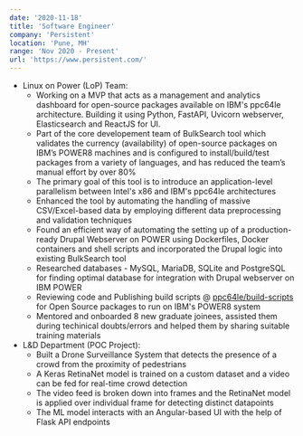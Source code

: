 ```yaml
---
date: '2020-11-18'
title: 'Software Engineer'
company: 'Persistent'
location: 'Pune, MH'
range: 'Nov 2020 - Present'
url: 'https://www.persistent.com/'
---
```


- Linux on Power (LoP) Team:
    - Working on a MVP that acts as a management and analytics dashboard for open-source packages available on IBM's ppc64le architecture. Building it using Python, FastAPI, Uvicorn webserver, Elasticsearch and ReactJS for UI.
    - Part of the core developement team of BulkSearch tool which validates the currency (availability) of open-source packages on IBM’s POWER8 machines and is configured to install/build/test packages from a variety of languages, and has reduced the team’s manual effort by over 80%
    - The primary goal of this tool is to introduce an application-level parallelism between Intel's x86 and IBM's ppc64le architectures
    - Enhanced the tool by automating the handling of massive CSV/Excel-based data by employing different data preprocessing and validation techniques
    - Found an efficient way of automating the setting up of a production-ready Drupal Webserver on POWER using Dockerfiles, Docker containers and shell scripts and incorporated the Drupal logic into existing BulkSearch tool
    - Researched databases - MySQL, MariaDB, SQLite and PostgreSQL for finding optimal database for integration with Drupal webserver on IBM POWER
    - Reviewing code and Publishing build scripts @ [ppc64le/build-scripts](https://github.com/ppc64le/build-scripts) for Open Source packages to run on IBM's POWER8 system
    - Mentored and onboarded 8 new graduate joinees, assisted them during techinical doubts/errors and helped them by sharing suitable training materials
- L&D Department (POC Project):
    - Built a Drone Surveillance System that detects the presence of a crowd from the proximity of pedestrians
    - A Keras RetinaNet model is trained on a custom dataset and a video can be fed for real-time crowd detection
    - The video feed is broken down into frames and the RetinaNet model is applied over individual frame for detecting distinct datapoints
    - The ML model interacts with an Angular-based UI with the help of Flask API endpoints
